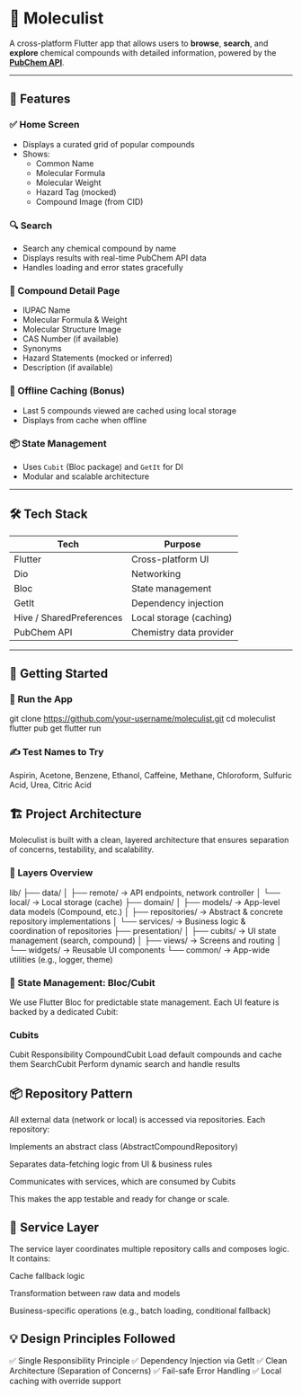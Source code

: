 # 🧬 Moleculist

A cross-platform Flutter app that allows users to **browse**, **search**, and **explore** chemical compounds with detailed information, powered by the **[PubChem API](https://pubchem.ncbi.nlm.nih.gov/docs/pug-rest)**.

---

## 📱 Features

### ✅ Home Screen
- Displays a curated grid of popular compounds
- Shows:  
  - Common Name  
  - Molecular Formula  
  - Molecular Weight  
  - Hazard Tag (mocked)
  - Compound Image (from CID)

### 🔍 Search
- Search any chemical compound by name
- Displays results with real-time PubChem API data
- Handles loading and error states gracefully

### 📄 Compound Detail Page
- IUPAC Name
- Molecular Formula & Weight
- Molecular Structure Image
- CAS Number (if available)
- Synonyms
- Hazard Statements (mocked or inferred)
- Description (if available)

### 💾 Offline Caching (Bonus)
- Last 5 compounds viewed are cached using local storage
- Displays from cache when offline

### 📦 State Management
- Uses `Cubit` (Bloc package) and `GetIt` for DI
- Modular and scalable architecture

---

## 🛠️ Tech Stack

| Tech | Purpose |
|------|---------|
| Flutter | Cross-platform UI |
| Dio | Networking |
| Bloc | State management |
| GetIt | Dependency injection |
| Hive / SharedPreferences | Local storage (caching) |
| PubChem API | Chemistry data provider |

---

## 🧪 Getting Started

### 🚀 Run the App
git clone https://github.com/your-username/moleculist.git
cd moleculist
flutter pub get
flutter run


### ✍️ Test Names to Try
Aspirin, Acetone, Benzene, Ethanol, Caffeine, Methane, Chloroform, Sulfuric Acid, Urea, Citric Acid

## 🏗️ Project Architecture
Moleculist is built with a clean, layered architecture that ensures separation of concerns, testability, and scalability.

### 🔧 Layers Overview
lib/
├── data/
│   ├── remote/          → API endpoints, network controller
│   └── local/           → Local storage (cache)
├── domain/
│   ├── models/          → App-level data models (Compound, etc.)
│   ├── repositories/    → Abstract & concrete repository implementations
│   └── services/        → Business logic & coordination of repositories
├── presentation/
│   ├── cubits/          → UI state management (search, compound)
│   ├── views/           → Screens and routing
│   └── widgets/         → Reusable UI components
└── common/              → App-wide utilities (e.g., logger, theme)

### 🧠 State Management: Bloc/Cubit
We use Flutter Bloc for predictable state management. Each UI feature is backed by a dedicated Cubit:

### Cubits
Cubit	Responsibility
CompoundCubit	Load default compounds and cache them
SearchCubit	Perform dynamic search and handle results

## 📦 Repository Pattern
All external data (network or local) is accessed via repositories. Each repository:

Implements an abstract class (AbstractCompoundRepository)

Separates data-fetching logic from UI & business rules

Communicates with services, which are consumed by Cubits

This makes the app testable and ready for change or scale.

## 💼 Service Layer
The service layer coordinates multiple repository calls and composes logic. It contains:

Cache fallback logic

Transformation between raw data and models

Business-specific operations (e.g., batch loading, conditional fallback)

## 💡 Design Principles Followed
✅ Single Responsibility Principle
✅ Dependency Injection via GetIt
✅ Clean Architecture (Separation of Concerns)
✅ Fail-safe Error Handling
✅ Local caching with override support